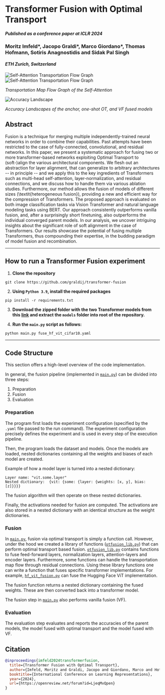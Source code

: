 # Transformer Fusion with Optimal Transport

#### *Published as a conference paper at ICLR 2024*

### Moritz Imfeld*, Jacopo Graldi*, Marco Giordano*, Thomas Hofmann, Sotiris Anagnostidis and Sidak Pal Singh

#### *ETH Zurich, Switzerland*

![Self-Attention Transportation Flow Graph](figs/self_attention_flow_graph_dark.svg#gh-dark-mode-only)
![Self-Attention Transportation Flow Graph](figs/self_attention_flow_graph_light.svg#gh-light-mode-only)

*Transportation Map Flow Graph of the Self-Attention*


![Accuracy Landscape](figs/accuracy_landscape.svg)

*Accuracy Landscapes of the anchor, one-shot OT, and VF fused models*

## Abstract

Fusion is a technique for merging multiple independently-trained neural networks in order to combine their capabilities. Past attempts have been restricted to the case of fully-connected, convolutional, and residual networks. In this paper, we present a systematic approach for fusing two or more transformer-based networks exploiting Optimal Transport to (soft-)align the various architectural components. We flesh out an abstraction for layer alignment, that can generalize to arbitrary architectures -- in principle -- and we apply this to the key ingredients of Transformers such as multi-head self-attention, layer-normalization, and residual connections, and we discuss how to handle them via various ablation studies. Furthermore, our method allows the fusion of models of different sizes (\textit{heterogeneous fusion}), providing a new and efficient way for the compression of Transformers. The proposed approach is evaluated on both image classification tasks via Vision Transformer and natural language modeling tasks using BERT. Our approach consistently outperforms vanilla fusion, and, after a surprisingly short finetuning, also outperforms the individual converged parent models.
In our analysis, we uncover intriguing insights about the significant role of soft alignment in the case of Transformers. Our results showcase the potential of fusing multiple Transformers, thus compounding their expertise, in the budding paradigm of model fusion and recombination.

---

## How to run a Transformer Fusion experiment

1. **Clone the repository**

```
git clone https://github.com/graldij/transformer-fusion
```

2. **Using `Python 3.9`, install the required packages**

```
pip install -r requirements.txt
```

3.  **Download the zipped folder with the two Transformer models from this [link](https://drive.google.com/file/d/1ez2VqveQSJyBJ0WlzdrsFetoIruZU4Ph/view?usp=sharing) and extract the `models` folder into root of the repository.**

4. **Run the `main.py` script as follows:**
```
python main.py fuse_hf_vit_cifar10.yaml
```

---

## Code Structure

This section offers a high-level overview of the code implementation.

In general, the fusion pipeline (implemented in [`main.py`](main.py)) can be divided into three steps:

1. Preparation
2. Fusion
3. Evaluation

### Preparation
The program first loads the experiment configuration (specified by the `.yaml` file passed to the run command). The experiment configuration precisely defines the experiment and is used in every step of the execution pipeline.

Then, the program loads the dataset and models. Once the models are loaded, nested dictionaries containing all the weights and biases of each model are created.

Example of how a model layer is turned into a nested dictionary:

```
Layer name: "vit.some.layer"
Nested dictionary:  {vit: {some: {layer: {weights: [x, y], bias: [z]}}}}
```

The fusion algorithm will then operate on these nested dictionaries.

Finally, the activations needed for fusion are computed. The activations are also stored in a nested dictionary with an identical structure as the weight dictionaries.

### Fusion
In [`main.py`](main.py), fusion via optimal transport is simply a function call. However, under the hood we created a library of functions ([`otfusion_lib.py`](otfusion/otfusion_lib.py)) that can perform optimal transport based fusion. [`otfusion_lib.py`](otfusion/otfusion_lib.py) contains functions to fuse feed-forward layers, normalization layers, attention-layers and encoder layers. Furthermore, some functions can handle the transportation map flow through residual connections. Using these library functions one can write a function that fuses specific transformer implementations. For example, [`hf_vit_fusion.py`](otfusion/hf_vit_fusion.py) can fuse the Hugging Face ViT implementation.

The fusion function returns a nested dictionary containing the fused weights. These are then converted back into a transformer model.

The fusion step in [`main.py`](main.py) also performs vanilla fusion (VF).

### Evaluation
The evaluation step evaluates and reports the accuracies of the parent models, the model fused with optimal transport and the model fused with VF.



## Citation

```bibtex
@inproceedings{imfeld2024transformerfusion,
  title={Transformer Fusion with Optimal Transport},
  author={Imfeld, Moritz and Graldi, Jacopo and Giordano, Marco and Hofmann, Thomas and Anagnostidis, Sotiris and Singh, Sidak Pal},
  booktitle={International Conference on Learning Representations},
  year={2024},
  url={https://openreview.net/forum?id=LjeqMvQpen}
}
```
